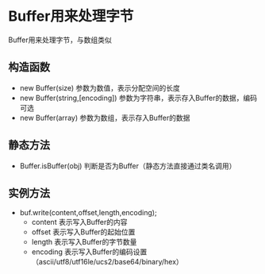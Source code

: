 # Buffer用来处理字节

Buffer用来处理字节，与数组类似

## 构造函数
+ new Buffer(size) 参数为数值，表示分配空间的长度
+ new Buffer(string,[encoding]) 参数为字符串，表示存入Buffer的数据，编码可选
 + new Buffer(array) 参数为数组，表示存入Buffer的数据

## 静态方法
+ Buffer.isBuffer(obj) 判断是否为Buffer（静态方法直接通过类名调用）

## 实例方法
+ buf.write(content,offset,length,encoding);
  + content 表示写入Buffer的内容
  + offset 表示写入Buffer的起始位置
  + length 表示写入Buffer的字节数量
  + encoding 表示写入Buffer的编码设置（ascii/utf8/utf16le/ucs2/base64/binary/hex）
